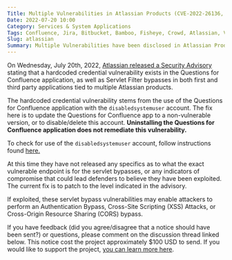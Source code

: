 ```yaml
---
Title: Multiple Vulnerabilities in Atlassian Products (CVE-2022-26136, CVE-2022-26137, CVE-2022-26138)
Date: 2022-07-20 10:00
Category: Services & System Applications
Tags: Confluence, Jira, Bitbucket, Bamboo, Fisheye, Crowd, Atlassian, Very High Severity
Slug: atlassian
Summary: Multiple Vulnerabilities have been disclosed in Atlassian Products. A hardcoded credential vulnerability in Questions for Confluence, and Servlet Filter Bypass Vulnerabilities have been found in multiple Atlassian products that may enable Authentication Bypasses, XSS Attacks, and CORS attacks. These vulnerabilities have been assigned a bug alert severity of 'very high'. Atlassian recommends patching affected installations immediately.
---
```


On Wednesday, July 20th, 2022, [Atlassian released a Security Advisory](https://confluence.atlassian.com/security/july-2022-atlassian-security-advisories-overview-1142446703.html) stating that a hardcoded credential vulnerability exists in the Questions for Confluence application, as well as Servlet Filter bypasses in both first and third party applications tied to multiple Atlassian products. 

The hardcoded credential vulnerability stems from the use of the Questions for Confluence application with the `disabledsystemuser` account. The fix here is to update the Questions for Confluence app to a non-vulnerable version, or to disable/delete this account. **Uninstalling the Questions for Confluence application does not remediate this vulnerability.**

To check for use of the `disabledsystemuser` account, follow instructions found [here.](https://confluence.atlassian.com/confkb/how-to-get-a-list-of-users-with-their-last-logon-times-985499701.html)

At this time they have not released any specifics as to what the exact vulnerable endpoint is for the servlet bypasses, or any indicators of compromise that could lead defenders to believe they have been exploited. The current fix is to patch to the level indicated in the advisory.

If exploited, these servlet bypass vulnerabilities may enable attackers to perform an Authentication Bypass, Cross-Site Scripting (XSS) Attacks, or Cross-Origin Resource Sharing (CORS) bypass.

If you have feedback (did you agree/disagree that a notice should have been sent?) or questions, please comment on the discussion thread linked below. This notice cost the project approximately $100 USD to send. If you would like to support the project, [you can learn more here](https://bugalert.org/content/pages/financial-support.html).
